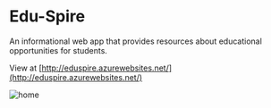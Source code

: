 # Edu-Spire

An informational web app that provides resources about educational opportunities for students.

View at [http://eduspire.azurewebsites.net/](http://eduspire.azurewebsites.net/)

![home](imgs/eduspire.jpg)
